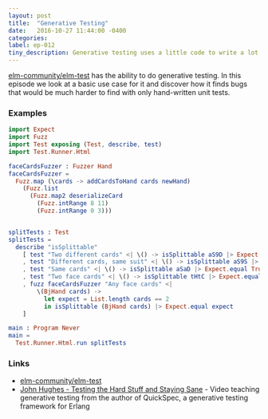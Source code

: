 ```yaml
---
layout: post
title:  "Generative Testing"
date:   2016-10-27 11:44:00 -0400
categories:
label: ep-012
tiny_description: Generative testing uses a little code to write a lot of tests.
---
```


[elm-community/elm-test](http://package.elm-lang.org/packages/elm-community/elm-test/latest) has the ability to do generative testing. In this episode we look at a basic use case for it and discover how it finds bugs that would be much harder to find with only hand-written unit tests.

### Examples

```elm
import Expect
import Fuzz
import Test exposing (Test, describe, test)
import Test.Runner.Html

faceCardsFuzzer : Fuzzer Hand
faceCardsFuzzer =
  Fuzz.map (\cards -> addCardsToHand cards newHand)
    (Fuzz.list
      (Fuzz.map2 deserializeCard
        (Fuzz.intRange 8 11)
        (Fuzz.intRange 0 3)))


splitTests : Test
splitTests =
  describe "isSplittable"
    [ test "Two different cards" <| \() -> isSplittable aS9D |> Expect.equal False
    , test "Different cards, same suit" <| \() -> isSplittable aS9S |> Expect.equal False
    , test "Same cards" <| \() -> isSplittable aSaD |> Expect.equal True
    , test "Two face cards" <| \() -> isSplittable tHtC |> Expect.equal True
    , fuzz faceCardsFuzzer "Any face cards" <|
        \(BjHand cards) ->
          let expect = List.length cards == 2
          in isSplittable (BjHand cards) |> Expect.equal expect
    ]

main : Program Never
main =
  Test.Runner.Html.run splitTests
```


### Links

* [elm-community/elm-test](http://package.elm-lang.org/packages/elm-community/elm-test/latest)
* [John Hughes - Testing the Hard Stuff and Staying Sane](https://www.youtube.com/watch?v=zi0rHwfiX1Q) - Video teaching generative testing from the author of QuickSpec, a generative testing framework for Erlang
